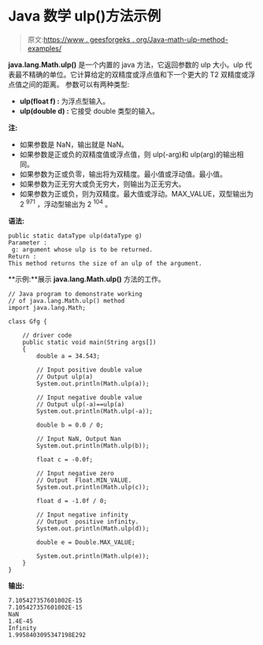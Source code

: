 # Java 数学 ulp()方法示例

> 原文:[https://www . geesforgeks . org/Java-math-ulp-method-examples/](https://www.geeksforgeeks.org/java-math-ulp-method-examples/)

**java.lang.Math.ulp()** 是一个内置的 java 方法，它返回参数的 ulp 大小。ulp 代表最不精确的单位。它计算给定的双精度或浮点值和下一个更大的 T2 双精度或浮点值之间的距离。
参数可以有两种类型:

*   **ulp(float f) :** 为浮点型输入。
*   **ulp(double d) :** 它接受 double 类型的输入。

**注:**

*   如果参数是 NaN，输出就是 NaN。
*   如果参数是正或负的双精度值或浮点值，则 ulp(-arg)和 ulp(arg)的输出相同。
*   如果参数为正或负零，输出将为双精度。最小值或浮动值。最小值。
*   如果参数为正无穷大或负无穷大，则输出为正无穷大。
*   如果参数为正或负，则为双精度。最大值或浮动。MAX_VALUE，双型输出为 2 <sup>971</sup> ，浮动型输出为 2 <sup>104</sup> 。

**语法:**

```
public static dataType ulp(dataType g)
Parameter :
 g: argument whose ulp is to be returned.
Return :
This method returns the size of an ulp of the argument.
```

**示例:**展示 **java.lang.Math.ulp()** 方法的工作。

```
// Java program to demonstrate working
// of java.lang.Math.ulp() method
import java.lang.Math;

class Gfg {

    // driver code
    public static void main(String args[])
    {
        double a = 34.543;

        // Input positive double value
        // Output ulp(a)
        System.out.println(Math.ulp(a));

        // Input negative double value
        // Output ulp(-a)==ulp(a)
        System.out.println(Math.ulp(-a));

        double b = 0.0 / 0;

        // Input NaN, Output Nan
        System.out.println(Math.ulp(b));

        float c = -0.0f;

        // Input negative zero
        // Output  Float.MIN_VALUE.
        System.out.println(Math.ulp(c));

        float d = -1.0f / 0;

        // Input negative infinity
        // Output  positive infinity.
        System.out.println(Math.ulp(d));

        double e = Double.MAX_VALUE;

        System.out.println(Math.ulp(e));
    }
}
```

**输出:**

```
7.105427357601002E-15
7.105427357601002E-15
NaN
1.4E-45
Infinity
1.9958403095347198E292

```